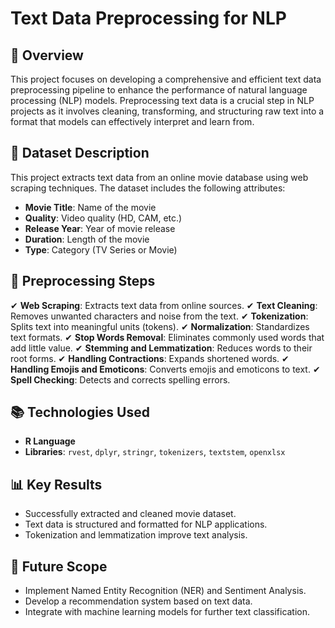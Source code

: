 # Text Data Preprocessing for NLP

## 📌 Overview
This project focuses on developing a comprehensive and efficient text data preprocessing pipeline to enhance the performance of natural language processing (NLP) models. Preprocessing text data is a crucial step in NLP projects as it involves cleaning, transforming, and structuring raw text into a format that models can effectively interpret and learn from.

## 💂️ Dataset Description
This project extracts text data from an online movie database using web scraping techniques. The dataset includes the following attributes:

- **Movie Title**: Name of the movie
- **Quality**: Video quality (HD, CAM, etc.)
- **Release Year**: Year of movie release
- **Duration**: Length of the movie
- **Type**: Category (TV Series or Movie)

## 🔧 Preprocessing Steps
✔ **Web Scraping**: Extracts text data from online sources.
✔ **Text Cleaning**: Removes unwanted characters and noise from the text.
✔ **Tokenization**: Splits text into meaningful units (tokens).
✔ **Normalization**: Standardizes text formats.
✔ **Stop Words Removal**: Eliminates commonly used words that add little value.
✔ **Stemming and Lemmatization**: Reduces words to their root forms.
✔ **Handling Contractions**: Expands shortened words.
✔ **Handling Emojis and Emoticons**: Converts emojis and emoticons to text.
✔ **Spell Checking**: Detects and corrects spelling errors.

## 📚 Technologies Used
- **R Language**
- **Libraries**: `rvest`, `dplyr`, `stringr`, `tokenizers`, `textstem`, `openxlsx`

## 📊 Key Results
- Successfully extracted and cleaned movie dataset.
- Text data is structured and formatted for NLP applications.
- Tokenization and lemmatization improve text analysis.

## 🚀 Future Scope
- Implement Named Entity Recognition (NER) and Sentiment Analysis.
- Develop a recommendation system based on text data.
- Integrate with machine learning models for further text classification.
